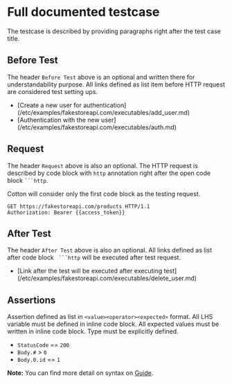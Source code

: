 # Full documented testcase

The testcase is described by providing paragraphs right after the test case title.

## Before Test

The header `Before Test` above is an optional and written there for understandability purpose. All links defined as list item before HTTP request are considered test setting ups.

* [Create a new user for authentication](<rootDir>/etc/examples/fakestoreapi.com/executables/add_user.md)
* [Authentication with the new user](<rootDir>/etc/examples/fakestoreapi.com/executables/auth.md)

## Request

The header `Request` above is also an optional. The HTTP request is described by code block with `http` annotation right after the open code block ` ```http `.

Cotton will consider only the first code block as the testing request.

```http
GET https://fakestoreapi.com/products HTTP/1.1
Authorization: Bearer {{access_token}}
```

## After Test

The header `After Test` above is also an optional. All links defined as list after code block ` ```http` will be executed after test request.

* [Link after the test will be executed after executing test](<rootDir>/etc/examples/fakestoreapi.com/executables/delete_user.md)

## Assertions

Assertion defined as list in `<value><operator><expected>` format. All LHS variable must be defined in inline code block. All expected values must be written in inline code block. Type must be explicitly defined.

* `StatusCode` == `200`
* `Body.#` > `0`
* `Body.0.id` == `1`

**Note:** You can find more detail on syntax on [Guide](https://chonla.github.io/cotton).